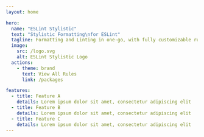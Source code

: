 ```yaml
---
layout: home

hero:
  name: "ESLint Stylistic"
  text: "Stylistic Formatting\nfor ESLint"
  tagline: Formatting and Linting in one-go, with fully customizable rules
  image:
    src: /logo.svg
    alt: ESLint Stylistic Logo
  actions:
    - theme: brand
      text: View All Rules
      link: /packages

features:
  - title: Feature A
    details: Lorem ipsum dolor sit amet, consectetur adipiscing elit
  - title: Feature B
    details: Lorem ipsum dolor sit amet, consectetur adipiscing elit
  - title: Feature C
    details: Lorem ipsum dolor sit amet, consectetur adipiscing elit
---
```

